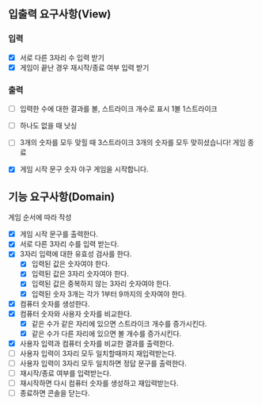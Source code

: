 ## 입출력 요구사항(View)

### 입력

- [x] 서로 다른 3자리 수 입력 받기
- [x] 게임이 끝난 경우 재시작/종료 여부 입력 받기

### 출력

- [ ] 입력한 수에 대한 결과를 볼, 스트라이크 개수로 표시
      1볼 1스트라이크

- [ ] 하나도 없을 때 
      낫싱

- [ ] 3개의 숫자를 모두 맞힐 때
      3스트라이크
      3개의 숫자를 모두 맞히셨습니다! 게임 종료

- [x] 게임 시작 문구
      숫자 야구 게임을 시작합니다.

## 기능 요구사항(Domain)

게임 순서에 따라 작성

- [x] 게임 시작 문구를 출력한다.                        
- [x] 서로 다른 3자리 수를 입력 받는다.
- [x] 3자리 입력에 대한 유효성 검사를 한다.
  - [x] 입력된 값은 숫자여야 한다.
  - [x] 입력된 값은 3자리 숫자여야 한다.
  - [x] 입력된 값은 중복하지 않는 3자리 숫자여야 한다.
  - [x] 입력된 숫자 3개는 각가 1부터 9까지의 숫자여야 한다.
- [x] 컴퓨터 숫자를 생성한다.
- [x] 컴퓨터 숫자와 사용자 숫자를 비교한다.
  - [x] 같은 수가 같은 자리에 있으면 스트라이크 개수를 증가시킨다.
  - [x] 같은 수가 다른 자리에 있으면 볼 개수를 증가시킨다.
- [x] 사용자 입력과 컴퓨터 숫자를 비교한 결과를 출력한다.
- [ ] 사용자 입력이 3자리 모두 일치할때까지 재입력받는다.
- [ ] 사용자 입력이 3자리 모두 일치하면 정답 문구를 출력한다.
- [ ] 재시작/종료 여부를 입력받는다.
- [ ] 재시작하면 다시 컴퓨터 숫자를 생성하고 재입력받는다.
- [ ] 종료하면 콘솔을 닫는다.
